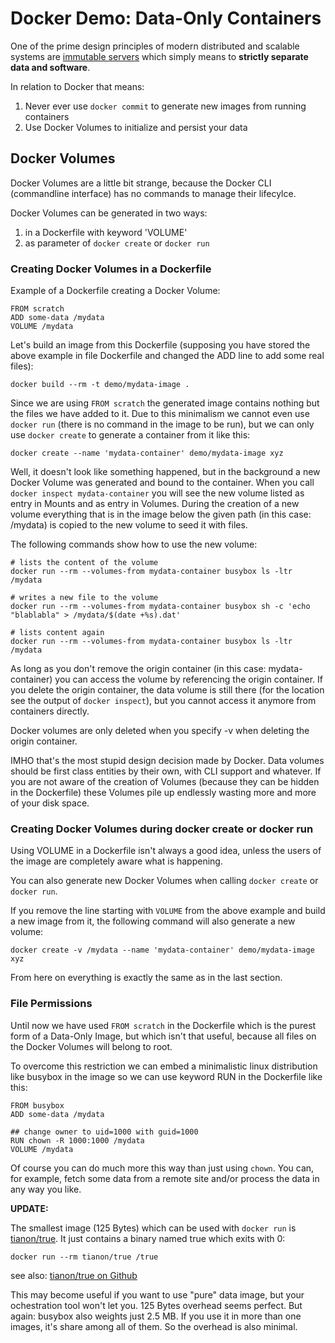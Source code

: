 # Docker Demo: Data-Only Containers

One of the prime design principles of modern distributed and scalable systems are [immutable servers](https://highops.com/insights/immutable-infrastructure-what-is-it/) which simply means to **strictly separate data and software**.

In relation to Docker that means:

  1. Never ever use `docker commit` to generate new images from running containers
  2. Use Docker Volumes to initialize and persist your data
  
## Docker Volumes

Docker Volumes are a little bit strange, because the Docker CLI (commandline interface) has no commands to manage their lifecylce.

Docker Volumes can be generated in two ways:

  1. in a Dockerfile with keyword 'VOLUME'
  2. as parameter of `docker create` or `docker run`

### Creating Docker Volumes in a Dockerfile 
  
Example of a Dockerfile creating a Docker Volume:

```
FROM scratch
ADD some-data /mydata
VOLUME /mydata
```

Let's build an image from this Dockerfile (supposing you have stored the above example in file Dockerfile and changed the ADD line to add some real files):

```
docker build --rm -t demo/mydata-image .
```

Since we are using `FROM scratch` the generated image contains nothing but the files we have added to it. Due to this minimalism we cannot even use `docker run` (there is no command in the image to be run), but we can only use `docker create` to generate a container from it like this:

```
docker create --name 'mydata-container' demo/mydata-image xyz
```

Well, it doesn't look like something happened, but in the background a new Docker Volume was generated and bound to the container. When you call `docker inspect mydata-container` you will see the new volume listed as entry in Mounts and as entry in Volumes. During the creation of a new volume everything that is in the image below the given path (in this case: /mydata) is copied to the new volume to seed it with files.

The following commands show how to use the new volume:

```shell
# lists the content of the volume
docker run --rm --volumes-from mydata-container busybox ls -ltr /mydata

# writes a new file to the volume
docker run --rm --volumes-from mydata-container busybox sh -c 'echo "blablabla" > /mydata/$(date +%s).dat'

# lists content again
docker run --rm --volumes-from mydata-container busybox ls -ltr /mydata
```

As long as you don't remove the origin container (in this case: mydata-container) you can access the volume by referencing the origin container. If you delete the origin container, the data volume is still there (for the location see the output of `docker inspect`), but you cannot access it anymore from containers directly.

Docker volumes are only deleted when you specify -v when deleting the origin container.

IMHO that's the most stupid design decision made by Docker. Data volumes should be first class entities by their own, with CLI support and whatever. If you are not aware of the creation of Volumes (because they can be hidden in the Dockerfile) these Volumes pile up endlessly wasting more and more of your disk space.


### Creating Docker Volumes during docker create or docker run 

Using VOLUME in a Dockerfile isn't always a good idea, unless the users of the image are completely aware what is happening.

You can also generate new Docker Volumes when calling `docker create` or `docker run`.

If you remove the line starting with `VOLUME` from the above example and build a new image from it, the following command will also generate a new volume:

```shell
docker create -v /mydata --name 'mydata-container' demo/mydata-image xyz
```

From here on everything is exactly the same as in the last section.


### File Permissions

Until now we have used `FROM scratch` in the Dockerfile which is the purest form of a Data-Only Image, but which isn't that useful, because all files on the Docker Volumes will belong to root. 

To overcome this restriction we can embed a minimalistic linux distribution like busybox in the image so we can use keyword RUN in the Dockerfile like this: 

```
FROM busybox
ADD some-data /mydata

## change owner to uid=1000 with guid=1000
RUN chown -R 1000:1000 /mydata
VOLUME /mydata
```

Of course you can do much more this way than just using `chown`. You can, for example, fetch some data from a remote site and/or process the data in any way you like.

**UPDATE:**

The smallest image (125 Bytes) which can be used with `docker run` is [tianon/true](https://hub.docker.com/r/tianon/true/). It just contains a binary named true which exits with 0:

```shell
docker run --rm tianon/true /true
```

see also: [tianon/true on Github](https://github.com/tianon/dockerfiles/tree/master/true)

This may become useful if you want to use "pure" data image, but your ochestration tool won't let you. 125 Bytes overhead seems perfect. But again: busybox also weights just 2.5 MB. If you use it in more than one images, it's share among all of them. So the overhead is also minimal.
